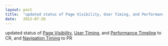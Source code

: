 ```yaml
---
layout: post
title:  "updated status of Page Visibility, User Timing, and Performance Timeline to CR, and Navigation Timing to PR"
date:   2012-07-26
---
```


updated status of [Page Visibility](http://www.w3.org/TR/page-visibility/), [User Timing](http://www.w3.org/TR/user-timing/), and [Performance Timeline](http://www.w3.org/TR/performance-timeline/) to CR, and [Navigation Timing](http://www.w3.org/TR/navigation-timing/) to PR

